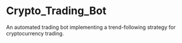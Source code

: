 # Crypto_Trading_Bot
An automated trading bot implementing a trend-following strategy for cryptocurrency trading.
